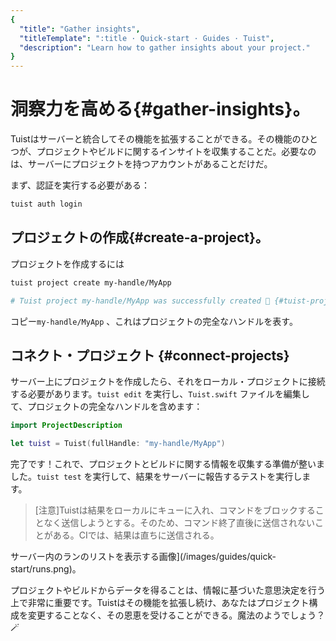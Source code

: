 ```yaml
---
{
  "title": "Gather insights",
  "titleTemplate": ":title · Quick-start · Guides · Tuist",
  "description": "Learn how to gather insights about your project."
}
---
```

# 洞察力を高める{#gather-insights}。

Tuistはサーバーと統合してその機能を拡張することができる。その機能のひとつが、プロジェクトやビルドに関するインサイトを収集することだ。必要なのは、サーバーにプロジェクトを持つアカウントがあることだけだ。

まず、認証を実行する必要がある：

```bash
tuist auth login
```

## プロジェクトの作成{#create-a-project}。

プロジェクトを作成するには

```bash
tuist project create my-handle/MyApp

# Tuist project my-handle/MyApp was successfully created 🎉 {#tuist-project-myhandlemyapp-was-successfully-created-}
```

コピー`my-handle/MyApp` 、これはプロジェクトの完全なハンドルを表す。

## コネクト・プロジェクト {#connect-projects}

サーバー上にプロジェクトを作成したら、それをローカル・プロジェクトに接続する必要があります。`tuist edit` を実行し、`Tuist.swift`
ファイルを編集して、プロジェクトの完全なハンドルを含めます：

```swift
import ProjectDescription

let tuist = Tuist(fullHandle: "my-handle/MyApp")
```

完了です！これで、プロジェクトとビルドに関する情報を収集する準備が整いました。`tuist test` を実行して、結果をサーバーに報告するテストを実行します。

> [注意]Tuistは結果をローカルにキューに入れ、コマンドをブロックすることなく送信しようとする。そのため、コマンド終了直後に送信されないことがある。CIでは、結果は直ちに送信される。


サーバー内のランのリストを表示する画像](/images/guides/quick-start/runs.png)。

プロジェクトやビルドからデータを得ることは、情報に基づいた意思決定を行う上で非常に重要です。Tuistはその機能を拡張し続け、あなたはプロジェクト構成を変更することなく、その恩恵を受けることができる。魔法のようでしょう？🪄
